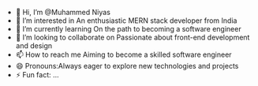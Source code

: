 - 👋 Hi, I’m @Muhammed Niyas
- 👀 I’m interested in An enthusiastic MERN stack developer from India
- 🌱 I’m currently learning On the path to becoming a software engineer
- 💞️ I’m looking to collaborate on  Passionate about front-end development and design
- 📫 How to reach me Aiming to become a skilled software engineer
- 😄 Pronouns:Always eager to explore new technologies and projects
- ⚡ Fun fact: ...

<!---
Niyasperumannil/Niyasperumannil is a ✨ special ✨ repository because its `README.md` (this file) appears on your GitHub profile.
You can click the Preview link to take a look at your changes.
--->
